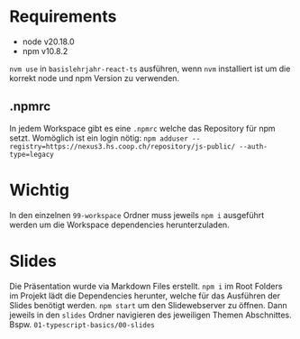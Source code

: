 # Requirements

* node v20.18.0
* npm v10.8.2

`nvm use` in `basislehrjahr-react-ts` ausführen, wenn `nvm` installiert ist um die korrekt node und npm Version zu verwenden.

## .npmrc
In jedem Workspace gibt es eine `.npmrc` welche das Repository für npm setzt. Womöglich ist ein login nötig:
`npm adduser --registry=https://nexus3.hs.coop.ch/repository/js-public/ --auth-type=legacy`

# Wichtig

In den einzelnen `99-workspace` Ordner muss jeweils `npm i` ausgeführt werden um die Workspace dependencies herunterzuladen.

# Slides
Die Präsentation wurde via Markdown Files erstellt. `npm i` im Root Folders im Projekt lädt die Dependencies herunter, welche für das Ausführen der Slides benötigt werden.
`npm start` um den Slidewebserver zu öffnen. Dann jeweils in den `slides` Ordner navigieren des jeweiligen Themen Abschnittes.
Bspw. `01-typescript-basics/00-slides`